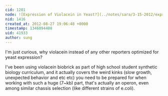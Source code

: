 ```yaml
---
cid: 1201
node: ![Expression of Violacein in Yeast?](../notes/sara/3-15-2012/expression-violacein-yeast)
nid: 1416
created_at: 2012-08-27 19:06:48 +0000
timestamp: 1346094408
uid: 41933
author: sung
---
```


I'm just curious, why violacein instead of any other reporters optimized for yeast expression?

I've been using violacein biobrick as part of high school student synthetic biology curriculum, and it actually covers the weird kinks (slow growth, unexpected behavior and etc etc) you need to be prepared for when working with such a huge (7~kb) part, that's actually an operon, even among similar chassis selection (like different strains of e.coli).

 